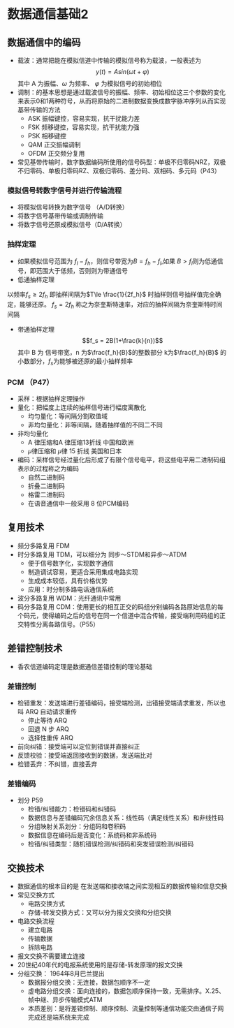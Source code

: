# 数据通信基础2
## 数据通信中的编码
* 载波：通常把能在模拟信道中传输的模拟信号称为载波，一般表述为
$$y(t)=Asin(\omega t+\varphi)$$
其中 A 为振幅、$\omega$ 为频率、 $\varphi$ 为模拟信号的初始相位 
* 调制：的基本思想是通过载波信号的振幅、频率、初始相位这三个参数的变化来表示0和1两种符号，从而将原始的二进制数据变换成数字脉冲序列从而实现基带传输的方法
  * ASK 振幅键控，容易实现，抗干扰能力差
  * FSK 频移键控，容易实现，抗干扰能力强
  * PSK 相移键控
  * QAM 正交振幅调制
  * OFDM 正交频分复用
* 常见基带传输时，数字数据编码所使用的信号码型：单极不归零码NRZ，双极不归零码、单极归零码RZ、双极归零码、差分码、双相码、多元码（P43）
### 模拟信号转数字信号并进行传输流程
* 将模拟信号转换为数字信号 （A/D转换）
* 将数字信号基带传输或调制传输
* 将数字信号还原成模拟信号（D/A转换）
### 抽样定理
* 如果模拟信号范围为 $f_l - f_h$，则信号带宽为$B=f_h-f_l$,如果 $B>f_l$则为低通信号，即范围大于低频，否则则为带通信号
* 低通抽样定理

以频率$f_s \ge 2f_h$ 即抽样间隔为$T\le \frac{1}{2f_h}$ 时抽样则信号抽样值完全确定，能够还原。 $f_s = 2f_h$ 称之为奈奎斯特速率，对应的抽样间隔为奈奎斯特时间间隔

* 带通抽样定理
$$f_s = 2B(1+\frac{k}{n})$$
其中 B 为 信号带宽，n 为$\frac{f_h}{B}$的整数部分 k为$\frac{f_h}{B}$ 的小数部分，$f_s$为能够被还原的最小抽样频率

### PCM （P47）
* 采样：根据抽样定理操作
* 量化：把幅度上连续的抽样信号进行幅度离散化
    * 均匀量化：等间隔分割取值域
    * 非均匀量化：非等间隔，随着抽样值的不同二不同
* 非均匀量化
    * A 律压缩和A 律压缩13折线 中国和欧洲
    * $\mu$律压缩和 $\mu$律 15 折线 美国和日本
* 编码：采样信号经过量化后形成了有限个信号电平，将这些电平用二进制码组表示的过程称之为编码
    * 自然二进制码
    * 折叠二进制码
    * 格雷二进制码
    * 在语音通信中一般采用 8 位PCM编码

## 复用技术
* 频分多路复用 FDM
* 时分多路复用 TDM，可以细分为 同步～STDM和异步～ATDM
    * 便于信号数字化，实现数字通信
    * 制造调试容易，更适合采用集成电路实现
    * 生成成本较低，具有价格优势
    * 应用：时分制多路电话通信系统
* 波分多路复用 WDM：光纤通讯中常用
* 码分多路复用 CDM：使用更长的相互正交的码组分别编码各路原始信息的每个码元，使得编码之后的信号在同一个信道中混合传输，接受端利用码组的正交特性分离各路信号。（P55）

## 差错控制技术
* 香农信道编码定理是数据通信差错控制的理论基础
### 差错控制
* 检错重发：发送端进行差错编码，接受端检测，出错接受端请求重发，所以也叫 ARQ 自动请求重传
    * 停止等待 ARQ
    * 回退 N 步 ARQ
    * 选择性重传 ARQ
* 前向纠错：接受端可以定位到错误并直接纠正
* 反馈校验：接受端返回接收到的数据，发送端比对
* 检错丢弃：不纠错，直接丢弃
### 差错编码
* 划分 P59
    * 检错/纠错能力：检错码和纠错码
    * 数据信息与差错编码冗余信息关系：线性码（满足线性关系）和非线性码
    * 分组映射关系划分：分组码和卷积码
    * 数据信息在编码后是否变化：系统码和非系统码
    * 检错/纠错类型：随机错误检测/纠错码和突发错误检测/纠错码
## 交换技术
* 数据通信的根本目的是 在发送端和接收端之间实现相互的数据传输和信息交换
* 常见交换方式
    * 电路交换方式
    * 存储-转发交换方式：又可以分为报文交换和分组交换
* 电路交换流程
    * 建立电路
    * 传输数据
    * 拆除电路
* 报文交换不需要建立连接
* 20世纪40年代的电报系统使用的是存储-转发原理的报文交换
* 分组交换： 1964年8月巴兰提出
    * 数据报分组交换：无连接，数据包顺序不一定
    * 虚电路分组交换：面向连接的，数据包顺序保持一致，无需排序。X.25、帧中继、异步传输模式ATM
    * 本质差别：是将差错控制、顺序控制、流量控制等通信功能交由通信子网完成还是端系统来完成